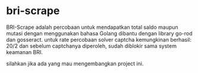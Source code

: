 # bri-scrape

BRI-Scrape
adalah percobaan untuk mendapatkan total saldo maupun mutasi 
dengan menggunakan bahasa Golang dibantu dengan library go-rod dan gosseract.
untuk rate percobaan solver captcha kemungkinan berhasil: 20/2
dan sebelum captchanya diperoleh, sudah diblokir sama system keamanan BRI.

silahkan jika ada yang mau mengembangkan project ini.
